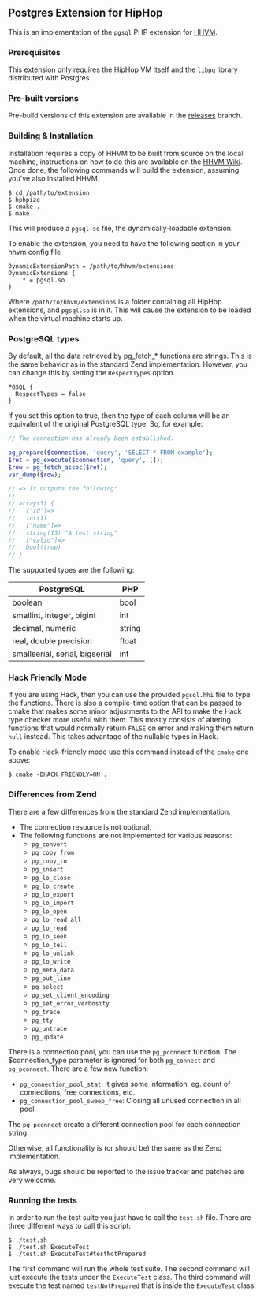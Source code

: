 ## Postgres Extension for HipHop

This is an implementation of the `pgsql` PHP extension for [HHVM][fb-hphp].

### Prerequisites

This extension only requires the HipHop VM itself and the `libpq` library distributed with Postgres.

### Pre-built versions

Pre-build versions of this extension are available in the [releases](https://github.com/PocketRent/hhvm-pgsql/tree/releases) branch.

### Building & Installation

Installation requires a copy of HHVM to be built from source on the local machine, instructions
on how to do this are available on the [HHVM Wiki][fb-wiki]. Once done, the following commands
will build the extension, assuming you've also installed HHVM.

~~~
$ cd /path/to/extension
$ hphpize
$ cmake .
$ make
~~~

This will produce a `pgsql.so` file, the dynamically-loadable extension.

To enable the extension, you need to have the following section in your hhvm config file

~~~
DynamicExtensionPath = /path/to/hhvm/extensions
DynamicExtensions {
	* = pgsql.so
}
~~~

Where `/path/to/hhvm/extensions` is a folder containing all HipHop extensions, and `pgsql.so` is in
it. This will cause the extension to be loaded when the virtual machine starts up.

### PostgreSQL types

By default, all the data retrieved by pg\_fetch\_\* functions are strings. This
is the same behavior as in the standard Zend implementation. However, you can
change this by setting the `RespectTypes` option.

~~~
PGSQL {
  RespectTypes = false
}
~~~

If you set this option to true, then the type of each column will be an
equivalent of the original PostgreSQL type. So, for example:

```php
// The connection has already been established.

pg_prepare($connection, 'query', 'SELECT * FROM example');
$ret = pg_execute($connection, 'query', []);
$row = pg_fetch_assoc($ret);
var_dump($row);

// => It outputs the following:
//
// array(3) {
//   ["id"]=>
//   int(1)
//   ["name"]=>
//   string(13) "A test string"
//   ["valid"]=>
//   bool(true)
// }
```

The supported types are the following:

| PostgreSQL                     | PHP    |
|--------------------------------|--------|
| boolean                        | bool   |
| smallint, integer, bigint      | int    |
| decimal, numeric               | string |
| real, double precision         | float  |
| smallserial, serial, bigserial | int    |

### Hack Friendly Mode

If you are using Hack, then you can use the provided `pgsql.hhi` file to type the functions. There
is also a compile-time option that can be passed to cmake that makes some minor adjustments to the
API to make the Hack type checker more useful with them. This mostly consists of altering
functions that would normally return `FALSE` on error and making them return `null` instead. This
takes advantage of the nullable types in Hack.

To enable Hack-friendly mode use this command instead of the `cmake` one above:

~~~
$ cmake -DHACK_FRIENDLY=ON .
~~~

### Differences from Zend

There are a few differences from the standard Zend implementation.

* The connection resource is not optional.
* The following functions are not implemented for various reasons:
  * `pg_convert`
  * `pg_copy_from`
  * `pg_copy_to`
  * `pg_insert`
  * `pg_lo_close`
  * `pg_lo_create`
  * `pg_lo_export`
  * `pg_lo_import`
  * `pg_lo_open`
  * `pg_lo_read_all`
  * `pg_lo_read`
  * `pg_lo_seek`
  * `pg_lo_tell`
  * `pg_lo_unlink`
  * `pg_lo_write`
  * `pg_meta_data`
  * `pg_put_line`
  * `pg_select`
  * `pg_set_client_encoding`
  * `pg_set_error_verbosity`
  * `pg_trace`
  * `pg_tty`
  * `pg_untrace`
  * `pg_update`

There is a connection pool, you can use the `pg_pconnect` function. The $connection_type parameter is
ignored for both `pg_connect` and `pg_pconnect`. There are a few new function:

* `pg_connection_pool_stat`: It gives some information, eg. count of connections, free connections, etc.
* `pg_connection_pool_sweep_free`: Closing all unused connection in all pool.

The `pg_pconnect` create a different connection pool for each connection string.

Otherwise, all functionality is (or should be) the same as the Zend implementation.

As always, bugs should be reported to the issue tracker and patches are very welcome.

[fb-hphp]: https://github.com/facebook/hhvm "HHVM"
[fb-wiki]: https://github.com/facebook/hhvm/wiki "HHVM Wiki"

### Running the tests

In order to run the test suite you just have to call the `test.sh` file. There
are three different ways to call this script:

~~~
$ ./test.sh
$ ./test.sh ExecuteTest
$ ./test.sh ExecuteTest#testNotPrepared
~~~

The first command will run the whole test suite. The second command will just
execute the tests under the `ExecuteTest` class. The third command will execute
the test named `testNotPrepared` that is inside the `ExecuteTest` class.
